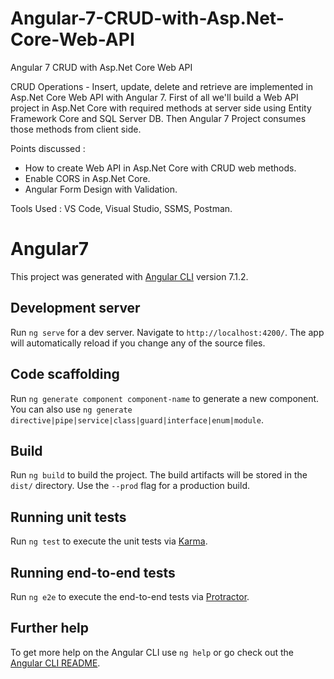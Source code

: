 # Angular-7-CRUD-with-Asp.Net-Core-Web-API
Angular 7 CRUD with Asp.Net Core Web API

CRUD Operations - Insert, update, delete and retrieve are implemented in Asp.Net Core Web API with Angular 7. First of all we'll build a Web API project in Asp.Net Core with required methods at server side using Entity Framework Core and SQL Server DB. Then Angular 7 Project consumes those methods from client side.

Points discussed :
 - How to create Web API in Asp.Net Core with CRUD web methods.
 - Enable CORS in Asp.Net Core.
 - Angular Form Design with Validation.

Tools Used : VS Code, Visual Studio, SSMS, Postman.

# Angular7

This project was generated with [Angular CLI](https://github.com/angular/angular-cli) version 7.1.2.

## Development server

Run `ng serve` for a dev server. Navigate to `http://localhost:4200/`. The app will automatically reload if you change any of the source files.

## Code scaffolding

Run `ng generate component component-name` to generate a new component. You can also use `ng generate directive|pipe|service|class|guard|interface|enum|module`.

## Build

Run `ng build` to build the project. The build artifacts will be stored in the `dist/` directory. Use the `--prod` flag for a production build.

## Running unit tests

Run `ng test` to execute the unit tests via [Karma](https://karma-runner.github.io).

## Running end-to-end tests

Run `ng e2e` to execute the end-to-end tests via [Protractor](http://www.protractortest.org/).

## Further help

To get more help on the Angular CLI use `ng help` or go check out the [Angular CLI README](https://github.com/angular/angular-cli/blob/master/README.md).

